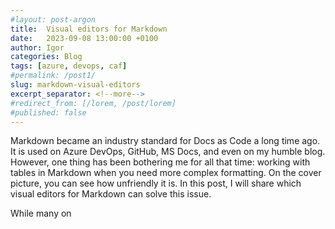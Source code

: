 ```yaml
---
#layout: post-argon
title:  Visual editors for Markdown
date:   2023-09-08 13:00:00 +0100
author: Igor
categories: Blog
tags: [azure, devops, caf]
#permalink: /post1/
slug: markdown-visual-editors
excerpt_separator: <!--more-->
#redirect_from: [/lorem, /post/lorem]
#published: false
---
```


Markdown became an industry standard for Docs as Code a long time ago. It is used on Azure DevOps, GitHub, MS Docs, and even on my humble blog. However, one thing has been bothering me for all that time: working with tables in Markdown when you need more complex formatting. On the cover picture, you can see how unfriendly it is. In this post, I will share which visual editors for Markdown can solve this issue.

While many on
